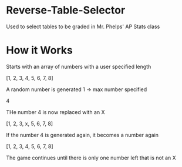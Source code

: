 # Reverse-Table-Selector
Used to select tables to be graded in Mr. Phelps' AP Stats class

# How it Works

Starts with an array of numbers with a user specified length

[1, 2, 3, 4, 5, 6, 7, 8]

A random number is generated 1 -> max number specified

4

THe number 4 is now replaced with an X

[1, 2, 3, x, 5, 6, 7, 8]

If the number 4 is generated again, it becomes a number again

[1, 2, 3, 4, 5, 6, 7, 8]

The game continues until there is only one number left that is not an X
